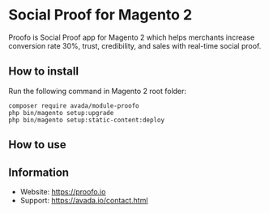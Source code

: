 # Social Proof for Magento 2

Proofo is Social Proof app for Magento 2 which helps merchants increase conversion rate 30%, trust, credibility, and sales with real-time social proof.

## How to install

Run the following command in Magento 2 root folder:

```
composer require avada/module-proofo
php bin/magento setup:upgrade
php bin/magento setup:static-content:deploy
```

## How to use



## Information
- Website: https://proofo.io
- Support: https://avada.io/contact.html
